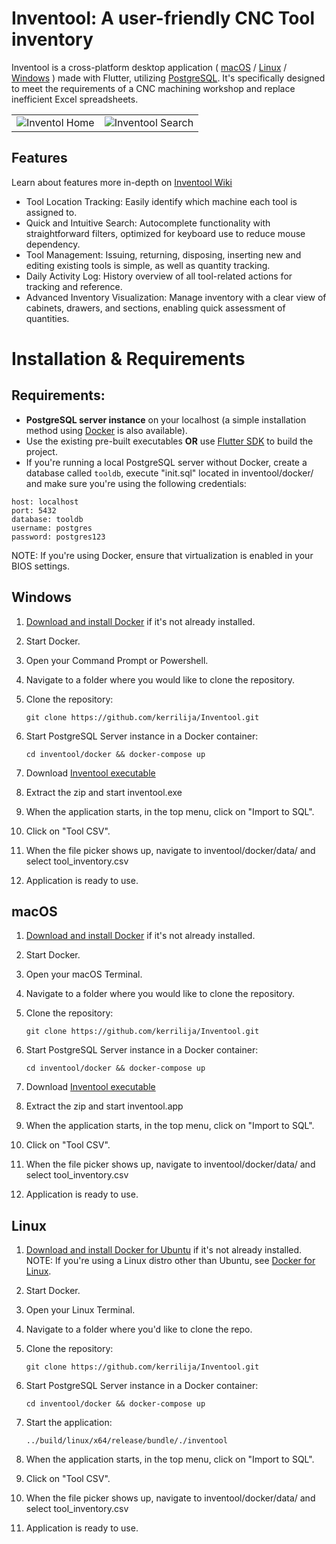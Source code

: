 # Inventool: A user-friendly CNC Tool inventory

Inventool is a cross-platform desktop application ( [macOS](#macos) / [Linux](#linux) / [Windows](#windows) ) made with Flutter, utilizing [PostgreSQL](https://www.postgresql.org/). It's specifically designed to meet the requirements of a CNC machining workshop and replace inefficient Excel spreadsheets.

<table>
  <tr>
    <td><img src="https://github.com/kerrilija/Inventool/assets/82002056/1761a22d-dfa7-4fe9-ad73-595cf3c97f11" alt="Inventol Home"></td>
    <td><img src="https://github.com/kerrilija/Inventool/assets/82002056/195583b1-e38e-4f3f-a7a5-8f1bf4d26abe" alt="Inventool Search"></td>
  </tr>
</table>

## Features

Learn about features more in-depth on [Inventool Wiki](https://github.com/kerrilija/Inventool/wiki)

- Tool Location Tracking: Easily identify which machine each tool is assigned to.
- Quick and Intuitive Search: Autocomplete functionality with straightforward filters, optimized for keyboard use to reduce mouse dependency.
- Tool Management: Issuing, returning, disposing, inserting new and editing existing tools is simple, as well as quantity tracking.
- Daily Activity Log: History overview of all tool-related actions for tracking and reference.
- Advanced Inventory Visualization: Manage inventory with a clear view of cabinets, drawers, and sections, enabling quick assessment of quantities.

# Installation & Requirements

## Requirements: 
- **PostgreSQL server instance** on your localhost (a simple installation method using [Docker](https://www.docker.com/) is also available).
- Use the existing pre-built executables **OR** use [Flutter SDK](https://docs.flutter.dev/tools/sdk) to build the project.
- If you're running a local PostgreSQL server without Docker, create a database called `tooldb`, execute "init.sql" located in inventool/docker/ and make sure you're using the following credentials:

```
host: localhost
port: 5432
database: tooldb
username: postgres
password: postgres123
```

NOTE: If you're using Docker, ensure that virtualization is enabled in your BIOS settings. 

## Windows

1. [Download and install Docker](https://docs.docker.com/desktop/install/windows-install/) if it's not already installed.
2. Start Docker.
3. Open your Command Prompt or Powershell.
4. Navigate to a folder where you would like to clone the repository.
5. Clone the repository:

    `git clone https://github.com/kerrilija/Inventool.git`

6. Start PostgreSQL Server instance in a Docker container: 

    `cd inventool/docker && docker-compose up`

7. Download [Inventool executable](https://github.com/kerrilija/Inventool/releases/tag/win64_v1.0.0)
8. Extract the zip and start inventool.exe
9. When the application starts, in the top menu, click on "Import to SQL".
10. Click on "Tool CSV".
11. When the file picker shows up, navigate to inventool/docker/data/ and select tool_inventory.csv
12. Application is ready to use. 

## macOS

1. [Download and install Docker](https://docs.docker.com/desktop/install/mac-install/) if it's not already installed.
2. Start Docker.
3. Open your macOS Terminal.
4. Navigate to a folder where you would like to clone the repository.
5. Clone the repository: 

    `git clone https://github.com/kerrilija/Inventool.git`

6. Start PostgreSQL Server instance in a Docker container:

    `cd inventool/docker && docker-compose up`

7. Download [Inventool executable](https://github.com/kerrilija/Inventool/releases/tag/macos_v1.0.0)
8. Extract the zip and start inventool.app
9. When the application starts, in the top menu, click on "Import to SQL".
10. Click on "Tool CSV".
11. When the file picker shows up, navigate to inventool/docker/data/ and select tool_inventory.csv
12. Application is ready to use. 

## Linux

1. [Download and install Docker for Ubuntu](https://docs.docker.com/desktop/install/ubuntu/) if it's not already installed. NOTE: If you're using a Linux distro other than Ubuntu, see [Docker for Linux](https://docs.docker.com/desktop/install/linux-install/).
2. Start Docker.
3. Open your Linux Terminal.
4. Navigate to a folder where you'd like to clone the repo.
5. Clone the repository: 

    `git clone https://github.com/kerrilija/Inventool.git`

6. Start PostgreSQL Server instance in a Docker container:

    `cd inventool/docker && docker-compose up`

7. Start the application: 

    `../build/linux/x64/release/bundle/./inventool`

8. When the application starts, in the top menu, click on "Import to SQL".
9. Click on "Tool CSV".
10. When the file picker shows up, navigate to inventool/docker/data/ and select tool_inventory.csv
11. Application is ready to use. 